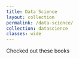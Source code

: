```yaml
---
title: Data Science
layout: collection
permalink: /data-science/
collection: datascience
classes: wide
---
```

Checked out these books
